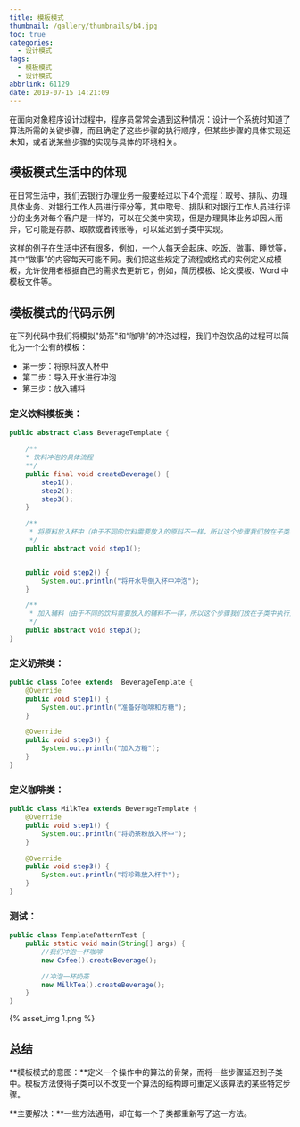 ```yaml
---
title: 模板模式
thumbnail: /gallery/thumbnails/b4.jpg
toc: true
categories:
  - 设计模式
tags:
  - 模板模式
  - 设计模式
abbrlink: 61129
date: 2019-07-15 14:21:09
---
```


​	在面向对象程序设计过程中，程序员常常会遇到这种情况：设计一个系统时知道了算法所需的关键步骤，而且确定了这些步骤的执行顺序，但某些步骤的具体实现还未知，或者说某些步骤的实现与具体的环境相关。

<!--more-->

## **模板模式生活中的体现**

​	在日常生活中，我们去银行办理业务一般要经过以下4个流程：取号、排队、办理具体业务、对银行工作人员进行评分等，其中取号、排队和对银行工作人员进行评分的业务对每个客户是一样的，可以在父类中实现，但是办理具体业务却因人而异，它可能是存款、取款或者转账等，可以延迟到子类中实现。

​	这样的例子在生活中还有很多，例如，一个人每天会起床、吃饭、做事、睡觉等，其中“做事”的内容每天可能不同。我们把这些规定了流程或格式的实例定义成模板，允许使用者根据自己的需求去更新它，例如，简历模板、论文模板、Word 中模板文件等。

## **模板模式的代码示例**

在下列代码中我们将模拟"奶茶"和“咖啡”的冲泡过程，我们冲泡饮品的过程可以简化为一个公有的模板：

- 第一步：将原料放入杯中
- 第二步：导入开水进行冲泡
- 第三步：放入辅料

### **定义饮料模板类：**

```java
public abstract class BeverageTemplate {

    /**
    * 饮料冲泡的具体流程
    **/
    public final void createBeverage() {
        step1();
        step2();
        step3();
    }

    /**
     * 将原料放入杯中（由于不同的饮料需要放入的原料不一样，所以这个步骤我们放在子类中执行）
     */
    public abstract void step1();


    public void step2() {
        System.out.println("将开水导倒入杯中冲泡");
    }

    /**
     * 加入辅料（由于不同的饮料需要放入的辅料不一样，所以这个步骤我们放在子类中执行）
     */
    public abstract void step3();
}

```



### **定义奶茶类：**

```java
public class Cofee extends  BeverageTemplate {
    @Override
    public void step1() {
        System.out.println("准备好咖啡和方糖");
    }

    @Override
    public void step3() {
        System.out.println("加入方糖");
    }
}
```



### **定义咖啡类：**

```java
public class MilkTea extends BeverageTemplate {
    @Override
    public void step1() {
        System.out.println("将奶茶粉放入杯中");
    }

    @Override
    public void step3() {
        System.out.println("将珍珠放入杯中");
    }
}
```



### **测试：**

```java
public class TemplatePatternTest {
    public static void main(String[] args) {
        //我们冲泡一杯咖啡
        new Cofee().createBeverage();

        //冲泡一杯奶茶
        new MilkTea().createBeverage();
    }
}
```

{% asset_img 1.png %}

## **总结**

**模板模式的意图：**定义一个操作中的算法的骨架，而将一些步骤延迟到子类中。模板方法使得子类可以不改变一个算法的结构即可重定义该算法的某些特定步骤。

**主要解决：**一些方法通用，却在每一个子类都重新写了这一方法。